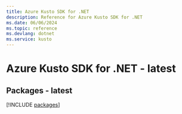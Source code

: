 ```yaml
---
title: Azure Kusto SDK for .NET
description: Reference for Azure Kusto SDK for .NET
ms.date: 06/06/2024
ms.topic: reference
ms.devlang: dotnet
ms.service: kusto
---
```

# Azure Kusto SDK for .NET - latest
## Packages - latest
[!INCLUDE [packages](kusto-index.md)]